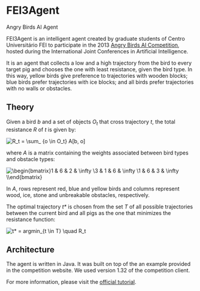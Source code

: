 # FEI3Agent
Angry Birds AI Agent

FEI3Agent is an intelligent agent created by graduate students of Centro Universitário FEI to participate in the 2013 [Angry Birds AI Competition](https://aibirds.org/), hosted during the International Joint Conferences in Artificial Intelligence.

It is an agent that collects a low and a high trajectory from the bird to every target pig and chooses the one with least resistance, given the bird type. In this way, yellow birds give preference to trajectories with wooden blocks; blue birds prefer trajectories with ice blocks; and all birds prefer trajectories with no walls or obstacles.

## Theory

Given a bird _b_ and a set of objects _O<sub>t</sub>_ that cross trajectory _t_, the total resistance _R_ of _t_ is given by:

![R_t = \sum_ {o \in O_t} A[b, o]](http://latex.numberempire.com/render?R_t%20%3D%20%5Csum_%20%7Bo%20%5Cin%20O_t%7D%20A%5Bb%2C%20o%5D&sig=6b76d502b2484cd02860dc5bb17f8bdf)

where _A_ is a matrix containing the weights associated between bird types and obstacle types:

![\begin{bmatrix}1 & 6 & 2 & \infty \\3 & 1 & 6 & \infty \\1 & 6 & 3 & \infty \\\end{bmatrix}](http://latex.numberempire.com/render?A%20%3D%20%5Cbegin%7Bbmatrix%7D1%20%26%206%20%26%202%20%26%20%5Cinfty%20%5C%5C3%20%26%201%20%26%206%20%26%20%5Cinfty%20%5C%5C1%20%26%206%20%26%203%20%26%20%5Cinfty%20%5C%5C%5Cend%7Bbmatrix%7D&sig=a85a786ead8b04d620fccb131220d8ef)

In _A_, rows represent red, blue and yellow birds and columns represent wood, ice, stone and unbreakable obstacles, respectively.

The optimal trajectory _t*_ is chosen from the set _T_ of all possible trajectories between the current bird and all pigs as the one that minimizes the resistance function:

![t* = argmin_{t \in T} \quad R_t](http://latex.numberempire.com/render?t%2A%20%3D%20argmin_%7Bt%20%5Cin%20T%7D%20R_t&sig=f059abe745c49e48d68e9501fc26fefa)

## Architecture

The agent is written in Java. It was built on top of the an example provided in the competition website. We used version 1.32 of the competition client.

For more information, please visit the [official tutorial](https://aibirds.org/basic-game-playing-software/getting-started.html).
